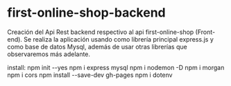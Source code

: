 # first-online-shop-backend
 Creación del Api Rest backend respectivo al api first-online-shop (Front-end). Se realiza la aplicación usando como librería principal express.js y como base de datos Mysql, además de usar otras librerías que observaremos más adelante.

install: 
npm init --yes <!-- Crea el archivo package.json -->
npm i express mysql
npm i nodemon -D  <!-- scripts: "dev": "nodemon index.js" -->
npm i morgan <!-- Morgan modulo para observar la peticiones -->
npm i cors  <!-- Modulo para no violar las politicas de cors al realizar una petición -->
npm install --save-dev gh-pages <!-- para hostear el repo en github pages -->
npm i dotenv  <!-- Funciona para utilizar archivo .env -->

<!-- Base de datos: firstonlineshop
Nombre de usuario MySQL: jonfer12
Contraseña de usuario MySQL: jonfer12
Correo electrónico: jfabdev@yopmail.com 
hostname: db4free.net
port: 3306
-->
